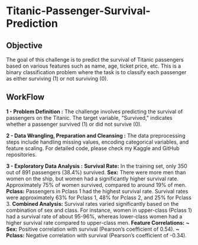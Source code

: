 # Titanic-Passenger-Survival-Prediction

## **Objective**
The goal of this challenge is to predict the survival of Titanic passengers based on various features such as name, age, ticket price, etc. This is a binary classification problem where the task is to classify each passenger as either surviving (1) or not surviving (0).

## **WorkFlow**

**1 - Problem Definition  :** 
The challenge involves predicting the survival of passengers on the Titanic. The target variable, "Survived," indicates whether a passenger survived (1) or did not survive (0).

**2 - Data Wrangling, Preparation and Cleansing  :**
The data preprocessing steps include handling missing values, encoding categorical variables, and feature scaling. For detailed code, please check my Kaggle and GitHub repositories.

**3 - Exploratory Data Analysis  :**
  **Survival Rate:** In the training set, only 350 out of 891 passengers (38.4%) survived.
  **Sex:** There were more men than women on the ship, but women had a significantly higher survival rate. Approximately 75% of women survived, compared to around 19% of men.
  **Pclass:** Passengers in Pclass 1 had the highest survival rate. Survival rates were approximately 63% for Pclass 1, 48% for Pclass 2, and 25% for Pclass 3.
  **Combined Analysis:** Survival rates varied significantly based on the combination of sex and class. For instance, women in upper-class (Pclass 1) had a survival rate of about 95-96%, whereas lower-class women had a higher survival rate compared to upper-class men.
  **Feature Correlations:**
    **~ Sex:** Positive correlation with survival (Pearson’s coefficient of 0.54).
    **~ Pclass:** Negative correlation with survival (Pearson’s coefficient of -0.34).
